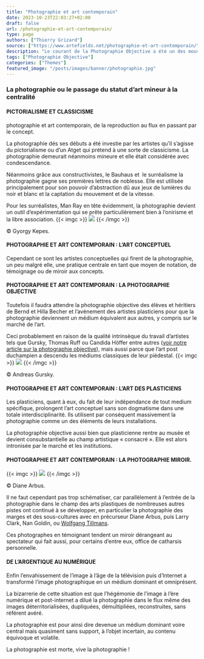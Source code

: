```yaml
---
title: "Photographie et art contemporain"
date: 2023-10-23T22:03:27+02:00
draft: false
url: /photographie-et-art-contemporain/
type: page
authors: ["Thierry Grizard"]
source: ["https://www.artefields.net/photographie-et-art-contemporain/"]
description: "Le courant de la Photographie Objective a été un des mouvements fondateurs de la photographie contemporaine dans son approche déconstructiviste "
tags: ["Photographie Objective"]
categories: ["Themes"]
featured_image: "/posts/images/banner/photographie.jpg"
---
```

### La photographie ou le passage du statut d’art mineur à la centralité

#### PICTORIALISME ET CLASSICISME

photographie et art contemporain, de la reproduction au flux en passant par le concept.

La photographie dés ses débuts a été investie par les artistes qu’il s’agisse du pictorialisme ou d’un Atget qui prétend à une sorte de classicisme. La photographie demeurait néanmoins mineure et elle était considérée avec condescendance.

Néanmoins grâce aux constructivistes, le Bauhaus et  le surréalisme la photographie gagne ses premières lettres de noblesse. Elle est utilisée principalement pour son pouvoir d’abstraction dû aux jeux de lumières du noir et blanc et la captation du mouvement et de la vitesse.

Pour les surréalistes, Man Ray en tête évidemment, la photographie devient un outil d’expérimentation qui se prête particulièrement bien à l’onirisme et la libre association.‌
{{< imgc >}}
![](/posts/images/photographie/gyorgy-kepes_photography.jpg) 
{{< /imgc >}}

© Gyorgy Kepes.

#### PHOTOGRAPHIE ET ART CONTEMPORAIN : L’ART CONCEPTUEL

Cependant ce sont les artistes conceptuelles qui firent de la photographie, un peu malgré elle, une pratique centrale en tant que moyen de notation, de témoignage ou de miroir aux concepts.

#### PHOTOGRAPHIE ET ART CONTEMPORAIN : LA PHOTOGRAPHIE OBJECTIVE

Toutefois il faudra attendre la photographie objective des élèves et héritiers de Bernd et Hilla Becher et l’avènement des artistes plasticiens pour que la photographie deviennent un médium équivalent aux autres, y compris sur le marché de l’art.

Ceci probablement en raison de la qualité intrinsèque du travail d’artistes tels que Gursky, Thomas Ruff ou Candida Höffer entre autres ([voir notre article sur la photographie objective](/photographie-objective/)), mais aussi parce que l’art post duchampien a descendu les médiums classiques de leur piédestal.‌
{{< imgc >}}
![](/posts/images/photographie/andreas-gursky-rhein-II.jpg) 
{{< /imgc >}}

© Andreas Gursky.

#### PHOTOGRAPHIE ET ART CONTEMPORAIN : L’ART DES PLASTICIENS

Les plasticiens, quant à eux, du fait de leur indépendance de tout medium spécifique, prolongent l’art conceptuel sans son dogmatisme dans une totale interdisciplinarité. Ils utilisent par conséquent massivement la photographie comme un des éléments de leurs installations.

La photographie objective aussi bien que plasticienne rentre au musée et devient consubstantielle au champ artistique « consacré ». Elle est alors intronisée par le marché et les institutions.

#### PHOTOGRAPHIE ET ART CONTEMPORAIN : LA PHOTOGRAPHIE MIROIR.‌
{{< imgc >}}
![](/posts/images/photographie/hb_2001.474-562x579-1.jpg) 
{{< /imgc >}}

© Diane Arbus.

Il ne faut cependant pas trop schématiser, car parallèlement à l’entrée de la photographie dans le champ des arts plastiques de nombreuses autres pistes ont continué à se développer, en particulier la photographie des marges et des sous-cultures avec en précurseur Diane Arbus, puis Larry Clark, Nan Goldin, ou [Wolfgang Tillmans](/wolfgang-tillmans/).

Ces photographes en témoignant tendent un miroir dérangeant au spectateur qui fait aussi, pour certains d’entre eux, office de catharsis personnelle.

#### DE L’ARGENTIQUE AU NUMÉRIQUE

Enfin l’envahissement de l’image à l’âge de la télévision puis d’Internet a transformé l’image photographique en un médium dominant et omniprésent.

La bizarrerie de cette situation est que l’hégémonie de l’image à l’ère numérique et post-internet a dilué la photographie dans le flux même des images déterritorialisées, dupliquées, démultipliées, reconstruites, sans référent avéré.

La photographie est pour ainsi dire devenue un médium dominant voire central mais quasiment sans support, à l’objet incertain, au contenu équivoque et volatile.

La photographie est morte, vive la photographie !